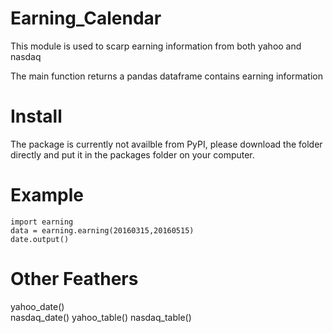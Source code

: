 # Earning_Calendar
This module is used to scarp earning information from both yahoo and nasdaq

The main function returns a pandas dataframe contains earning information


# Install
The package is currently not availble from PyPI, please download the folder directly and put it in the packages folder on your computer.

# Example
```
import earning
data = earning.earning(20160315,20160515)   
date.output()            
```
# Other Feathers
yahoo_date()  
nasdaq_date()
yahoo_table()
nasdaq_table()



